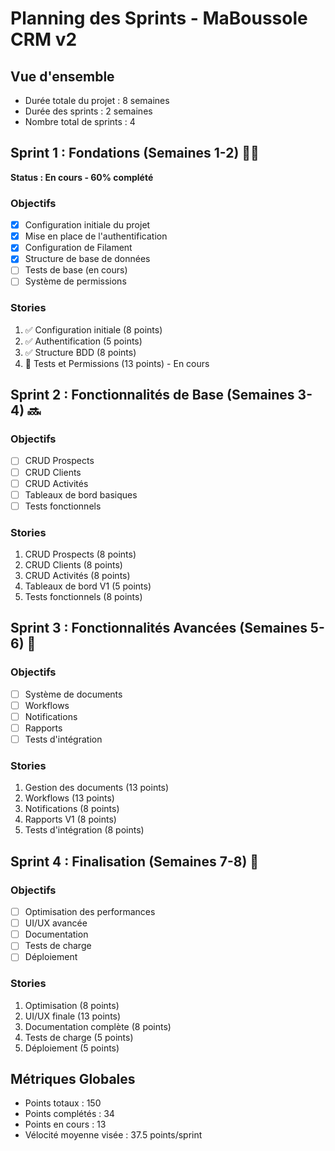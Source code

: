 # Planning des Sprints - MaBoussole CRM v2

## Vue d'ensemble
- Durée totale du projet : 8 semaines
- Durée des sprints : 2 semaines
- Nombre total de sprints : 4

## Sprint 1 : Fondations (Semaines 1-2) 🏃‍♂️
**Status : En cours - 60% complété**

### Objectifs
- [x] Configuration initiale du projet
- [x] Mise en place de l'authentification
- [x] Configuration de Filament
- [x] Structure de base de données
- [ ] Tests de base (en cours)
- [ ] Système de permissions

### Stories
1. ✅ Configuration initiale (8 points)
2. ✅ Authentification (5 points)
3. ✅ Structure BDD (8 points)
4. 🔄 Tests et Permissions (13 points) - En cours

## Sprint 2 : Fonctionnalités de Base (Semaines 3-4) 🔜
### Objectifs
- [ ] CRUD Prospects
- [ ] CRUD Clients
- [ ] CRUD Activités
- [ ] Tableaux de bord basiques
- [ ] Tests fonctionnels

### Stories
1. CRUD Prospects (8 points)
2. CRUD Clients (8 points)
3. CRUD Activités (8 points)
4. Tableaux de bord V1 (5 points)
5. Tests fonctionnels (8 points)

## Sprint 3 : Fonctionnalités Avancées (Semaines 5-6) 📅
### Objectifs
- [ ] Système de documents
- [ ] Workflows
- [ ] Notifications
- [ ] Rapports
- [ ] Tests d'intégration

### Stories
1. Gestion des documents (13 points)
2. Workflows (13 points)
3. Notifications (8 points)
4. Rapports V1 (8 points)
5. Tests d'intégration (8 points)

## Sprint 4 : Finalisation (Semaines 7-8) 📅
### Objectifs
- [ ] Optimisation des performances
- [ ] UI/UX avancée
- [ ] Documentation
- [ ] Tests de charge
- [ ] Déploiement

### Stories
1. Optimisation (8 points)
2. UI/UX finale (13 points)
3. Documentation complète (8 points)
4. Tests de charge (5 points)
5. Déploiement (5 points)

## Métriques Globales
- Points totaux : 150
- Points complétés : 34
- Points en cours : 13
- Vélocité moyenne visée : 37.5 points/sprint
